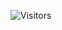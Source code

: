 ![Visitors](https://api.visitorbadge.io/api/combined?path=https://github.com/danhtienfuh&label=👀%20VISITORS&labelColor=%23111&countColor=%2300ff00&style=for-the-badge&logo=github&logoColor=white&width=200)
